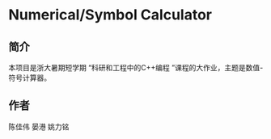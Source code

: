 # Numerical/Symbol Calculator

## 简介

本项目是浙大暑期短学期 “科研和工程中的C++编程 ”课程的大作业，主题是数值-符号计算器。

## 作者

陈佳伟  晏港  姚力铭





